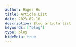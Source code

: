 ```yaml
---
author: Hager Hu
title: Article List
date: 2023-02-10
description: Blog article list
keywords: ["blog"]
type: blog
hideMeta: true
---
```

